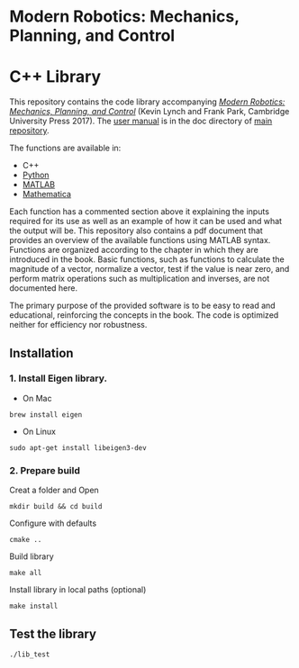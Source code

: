 # Modern Robotics:  Mechanics, Planning, and Control
# C++ Library

This repository contains the code library accompanying [_Modern Robotics:
Mechanics, Planning, and Control_](http://modernrobotics.org) (Kevin Lynch
and Frank Park, Cambridge University Press 2017). The
[user manual](https://github.com/NxRLab/ModernRobotics/blob/master/doc/MRlib.pdf) is in the doc directory of [main repository](https://github.com/NxRLab/ModernRobotics/).

The functions are available in:

* C++
* [Python](https://github.com/NxRLab/ModernRobotics/tree/master/packages/Python)
* [MATLAB](https://github.com/NxRLab/ModernRobotics/tree/master/packages/Matlab)
* [Mathematica](https://github.com/NxRLab/ModernRobotics/tree/master/packages/Mathematica)

Each function has a commented section above it explaining the inputs required for its use as well as an example of how it can be used and what the output will be. This repository also contains a pdf document that provides an overview of the available functions using MATLAB syntax. Functions are organized according to the chapter in which they are introduced in the book. Basic functions, such as functions to calculate the magnitude of a vector, normalize a vector, test if the value is near zero, and perform matrix operations such as multiplication and inverses, are not documented here.

The primary purpose of the provided software is to be easy to read and educational, reinforcing the concepts in the book. The code is optimized neither for efficiency nor robustness.

## Installation

### 1. Install Eigen library.
* On Mac
```
brew install eigen
```
* On Linux
```
sudo apt-get install libeigen3-dev
```

### 2. Prepare build
Creat a folder and Open
```
mkdir build && cd build
```

Configure with defaults
```
cmake ..
```

Build library
```
make all
```

Install library in local paths (optional)
```
make install
```

## Test the library
```
./lib_test
```
